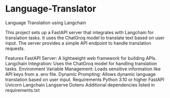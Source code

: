 # Language-Translator
Language Translation using Langchain

This project sets up a FastAPI server that integrates with Langchain for translation tasks. It uses the ChatGroq model to translate text based on user input. The server provides a simple API endpoint to handle translation requests.

Features
FastAPI Server: A lightweight web framework for building APIs.
Langchain Integration: Uses the ChatGroq model for handling translation tasks.
Environment Variable Management: Loads sensitive information like API keys from a .env file.
Dynamic Prompting: Allows dynamic language translation based on user input.
Requirements
Python 3.10 or higher
FastAPI
Uvicorn
Langchain
Langserve
Dotenv
Additional dependencies listed in requirements.txt
